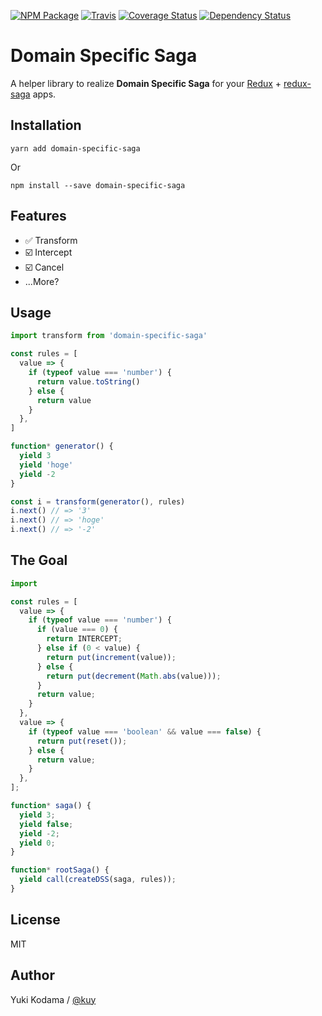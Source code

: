 [![NPM Package][npm_img]][npm_site]
[![Travis][ci_img]][ci_site]
[![Coverage Status][ca_img]][ca_site]
[![Dependency Status][david_img]][david_site]

# Domain Specific Saga

A helper library to realize **Domain Specific Saga** for your [Redux](http://redux.js.org/) + [redux-saga](https://github.com/redux-saga/redux-saga) apps.

## Installation

```
yarn add domain-specific-saga
```

Or

```
npm install --save domain-specific-saga
```


## Features

+ ✅ Transform
+ ☑️ Intercept
+ ☑️ Cancel
+ ...More?


## Usage

```js
import transform from 'domain-specific-saga'

const rules = [
  value => {
    if (typeof value === 'number') {
      return value.toString()
    } else {
      return value
    }
  },
]

function* generator() {
  yield 3
  yield 'hoge'
  yield -2
}

const i = transform(generator(), rules)
i.next() // => '3'
i.next() // => 'hoge'
i.next() // => '-2'
```


## The Goal

```js
import 

const rules = [
  value => {
    if (typeof value === 'number') {
      if (value === 0) {
        return INTERCEPT;
      } else if (0 < value) {
        return put(increment(value));
      } else {
        return put(decrement(Math.abs(value)));
      }
      return value;
    }
  },
  value => {
    if (typeof value === 'boolean' && value === false) {
      return put(reset());
    } else {
      return value;
    }
  },
];

function* saga() {
  yield 3;
  yield false;
  yield -2;
  yield 0;
}

function* rootSaga() {
  yield call(createDSS(saga, rules));
}
```


## License

MIT


## Author

Yuki Kodama / [@kuy](https://twitter.com/kuy)


[npm_img]: https://img.shields.io/npm/v/domain-specific-saga.svg
[npm_site]: https://www.npmjs.org/package/domain-specific-saga
[ci_img]: https://img.shields.io/travis/kuy/domain-specific-saga/master.svg?style=flat-square
[ci_site]: https://travis-ci.org/kuy/domain-specific-saga
[ca_img]: https://coveralls.io/repos/github/kuy/domain-specific-saga/badge.svg?branch=master
[ca_site]: https://coveralls.io/github/kuy/domain-specific-saga?branch=master
[david_img]: https://img.shields.io/david/kuy/domain-specific-saga.svg
[david_site]: https://david-dm.org/kuy/domain-specific-saga
